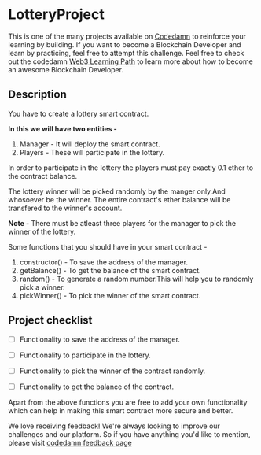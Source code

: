 # LotteryProject

This is one of the many projects available on [Codedamn](https://codedamn.com/projects) to reinforce your learning by building. If you want to become a Blockchain Developer and learn by practicing, feel free to attempt this challenge. Feel free to check out the codedamn [Web3 Learning Path](https://codedamn.com/learning-paths/web3) to learn more about how to become an awesome Blockchain Developer.

## Description

You have to create a lottery smart contract.

**In this we will have two entities -**

1. Manager - It will deploy the smart contract.
2. Players - These will participate in the lottery.

In order to participate in the lottery the players must pay exactly 0.1 ether to the contract balance.

The lottery winner will be picked randomly by the manger only.And whosoever be the winner. The entire contract's ether balance will be transfered to the winner's account.

**Note -** There must be atleast three players for the manager to pick the winner of the lottery.

Some functions that you should have in your smart contract -

1. constructor() - To save the address of the manager.
2. getBalance() - To get the balance of the smart contract.
3. random() - To generate a random number.This will help you to randomly pick a winner.
4. pickWinner() - To pick the winner of the smart contract.

## Project checklist

- [ ] Functionality to save the address of the manager.
- [ ] Functionality to participate in the lottery.
- [ ] Functionality to pick the winner of the contract randomly.
- [ ] Functionality to get the balance of the contract.


Apart from the above functions you are free to add your own functionality which can help in making this smart contract more secure and better.

We love receiving feedback! We're always looking to improve our challenges and our platform. So if you have anything you'd like to mention, please visit [codedamn feedback page](https://codedamn.com/contact)
